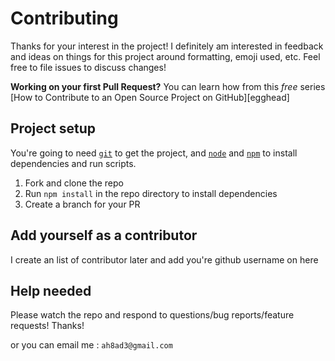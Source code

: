 # Contributing

Thanks for your interest in the project! I definitely am interested in feedback and ideas on things for this
project around formatting, emoji used, etc. Feel free to file issues to discuss changes!

**Working on your first Pull Request?** You can learn how from this *free* series
[How to Contribute to an Open Source Project on GitHub][egghead]

## Project setup

You're going to need [`git`](https://git-scm.com/) to get the project, and [`node`](https://nodejs.org/en/) and
[`npm`](https://www.npmjs.com) to install dependencies and run scripts.

1. Fork and clone the repo
2. Run `npm install` in the repo directory to install dependencies
3. Create a branch for your PR

## Add yourself as a contributor
I create an list of contributor later
and add you're github username on here


## Help needed

Please watch the repo and respond to questions/bug reports/feature requests! Thanks!

or you can email me : `ah8ad3@gmail.com`